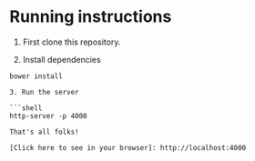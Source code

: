 # Running instructions

1. First clone this repository.

2. Install dependencies

```shell
bower install

3. Run the server

```shell
http-server -p 4000

That's all folks!

[Click here to see in your browser]: http://localhost:4000

